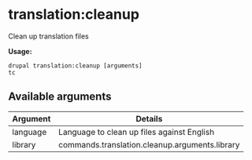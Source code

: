 # translation:cleanup
Clean up translation files

**Usage:**
```
drupal translation:cleanup [arguments]
tc
```

## Available arguments
Argument | Details
---------|-------------
language | Language to clean up files against English
library | commands.translation.cleanup.arguments.library
